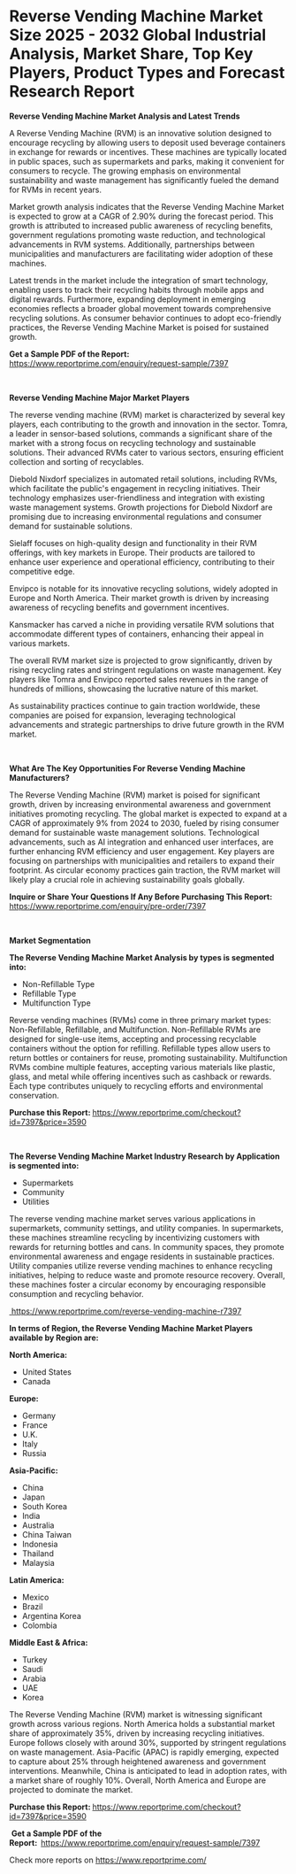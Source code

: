 <p><h1>Reverse Vending Machine Market Size 2025 - 2032 Global Industrial Analysis, Market Share, Top Key Players, Product Types and Forecast Research Report</h1></p><p><strong>Reverse Vending Machine Market Analysis and Latest Trends</strong></p>
<p><p>A Reverse Vending Machine (RVM) is an innovative solution designed to encourage recycling by allowing users to deposit used beverage containers in exchange for rewards or incentives. These machines are typically located in public spaces, such as supermarkets and parks, making it convenient for consumers to recycle. The growing emphasis on environmental sustainability and waste management has significantly fueled the demand for RVMs in recent years.</p><p>Market growth analysis indicates that the Reverse Vending Machine Market is expected to grow at a CAGR of 2.90% during the forecast period. This growth is attributed to increased public awareness of recycling benefits, government regulations promoting waste reduction, and technological advancements in RVM systems. Additionally, partnerships between municipalities and manufacturers are facilitating wider adoption of these machines.</p><p>Latest trends in the market include the integration of smart technology, enabling users to track their recycling habits through mobile apps and digital rewards. Furthermore, expanding deployment in emerging economies reflects a broader global movement towards comprehensive recycling solutions. As consumer behavior continues to adopt eco-friendly practices, the Reverse Vending Machine Market is poised for sustained growth.</p></p>
<p><strong>Get a Sample PDF of the Report:&nbsp;</strong> <a href="https://www.reportprime.com/enquiry/request-sample/7397?utm_campaign=2476&utm_medium=2&utm_source=Github&utm_content=ia&utm_term=19032025&utm_id=reverse-vending-machine">https://www.reportprime.com/enquiry/request-sample/7397</a></p>
<p>&nbsp;</p>
<p><strong>Reverse Vending Machine Major Market Players</strong></p>
<p><p>The reverse vending machine (RVM) market is characterized by several key players, each contributing to the growth and innovation in the sector. Tomra, a leader in sensor-based solutions, commands a significant share of the market with a strong focus on recycling technology and sustainable solutions. Their advanced RVMs cater to various sectors, ensuring efficient collection and sorting of recyclables.</p><p>Diebold Nixdorf specializes in automated retail solutions, including RVMs, which facilitate the public's engagement in recycling initiatives. Their technology emphasizes user-friendliness and integration with existing waste management systems. Growth projections for Diebold Nixdorf are promising due to increasing environmental regulations and consumer demand for sustainable solutions.</p><p>Sielaff focuses on high-quality design and functionality in their RVM offerings, with key markets in Europe. Their products are tailored to enhance user experience and operational efficiency, contributing to their competitive edge. </p><p>Envipco is notable for its innovative recycling solutions, widely adopted in Europe and North America. Their market growth is driven by increasing awareness of recycling benefits and government incentives.</p><p>Kansmacker has carved a niche in providing versatile RVM solutions that accommodate different types of containers, enhancing their appeal in various markets.</p><p>The overall RVM market size is projected to grow significantly, driven by rising recycling rates and stringent regulations on waste management. Key players like Tomra and Envipco reported sales revenues in the range of hundreds of millions, showcasing the lucrative nature of this market.</p><p>As sustainability practices continue to gain traction worldwide, these companies are poised for expansion, leveraging technological advancements and strategic partnerships to drive future growth in the RVM market.</p></p>
<p>&nbsp;</p>
<p><strong>What Are The Key Opportunities For Reverse Vending Machine Manufacturers?</strong></p>
<p><p>The Reverse Vending Machine (RVM) market is poised for significant growth, driven by increasing environmental awareness and government initiatives promoting recycling. The global market is expected to expand at a CAGR of approximately 9% from 2024 to 2030, fueled by rising consumer demand for sustainable waste management solutions. Technological advancements, such as AI integration and enhanced user interfaces, are further enhancing RVM efficiency and user engagement. Key players are focusing on partnerships with municipalities and retailers to expand their footprint. As circular economy practices gain traction, the RVM market will likely play a crucial role in achieving sustainability goals globally.</p></p>
<p><strong>Inquire or Share Your Questions If Any Before Purchasing This Report:</strong> <a href="https://www.reportprime.com/enquiry/pre-order/7397?utm_campaign=2476&utm_medium=2&utm_source=Github&utm_content=ia&utm_term=19032025&utm_id=reverse-vending-machine">https://www.reportprime.com/enquiry/pre-order/7397</a></p>
<p>&nbsp;</p>
<p><strong>Market Segmentation</strong></p>
<p><strong>The Reverse Vending Machine Market Analysis by types is segmented into:</strong></p>
<p><ul><li>Non-Refillable Type</li><li>Refillable Type</li><li>Multifunction Type</li></ul></p>
<p><p>Reverse vending machines (RVMs) come in three primary market types: Non-Refillable, Refillable, and Multifunction. Non-Refillable RVMs are designed for single-use items, accepting and processing recyclable containers without the option for refilling. Refillable types allow users to return bottles or containers for reuse, promoting sustainability. Multifunction RVMs combine multiple features, accepting various materials like plastic, glass, and metal while offering incentives such as cashback or rewards. Each type contributes uniquely to recycling efforts and environmental conservation.</p></p>
<p><strong>Purchase this Report:&nbsp;</strong><a href="https://www.reportprime.com/checkout?id=7397&price=3590&utm_campaign=2476&utm_medium=2&utm_source=Github&utm_content=ia&utm_term=19032025&utm_id=reverse-vending-machine">https://www.reportprime.com/checkout?id=7397&price=3590</a></p>
<p>&nbsp;</p>
<p><strong>The Reverse Vending Machine Market Industry Research by Application is segmented into:</strong></p>
<p><ul><li>Supermarkets</li><li>Community</li><li>Utilities</li></ul></p>
<p><p>The reverse vending machine market serves various applications in supermarkets, community settings, and utility companies. In supermarkets, these machines streamline recycling by incentivizing customers with rewards for returning bottles and cans. In community spaces, they promote environmental awareness and engage residents in sustainable practices. Utility companies utilize reverse vending machines to enhance recycling initiatives, helping to reduce waste and promote resource recovery. Overall, these machines foster a circular economy by encouraging responsible consumption and recycling behavior.</p></p>
<p><a href="https://www.reportprime.com/reverse-vending-machine-r7397?utm_campaign=2476&utm_medium=2&utm_source=Github&utm_content=ia&utm_term=19032025&utm_id=reverse-vending-machine">&nbsp;https://www.reportprime.com/reverse-vending-machine-r7397</a></p>
<p><strong>In terms of Region, the Reverse Vending Machine Market Players available by Region are:</strong></p>
<p>
    <p> <strong> North America: </strong>
        <ul>
            <li>United States</li>
            <li>Canada</li>
        </ul>
        </p> 
    <p> <strong> Europe: </strong>
        <ul>
            <li>Germany</li>
            <li>France</li>
            <li>U.K.</li>
            <li>Italy</li>
            <li>Russia</li>
        </ul>
        </p> 
    <p> <strong> Asia-Pacific: </strong>
        <ul>
            <li>China</li>
            <li>Japan</li>
            <li>South Korea</li>
            <li>India</li>
            <li>Australia</li>
            <li>China Taiwan</li>
            <li>Indonesia</li>
            <li>Thailand</li>
            <li>Malaysia</li>
        </ul>
        </p> 
    <p> <strong> Latin America: </strong>
        <ul>
            <li>Mexico</li>
            <li>Brazil</li>
            <li>Argentina Korea</li>
            <li>Colombia</li>
        </ul>
        </p> 
    <p> <strong> Middle East & Africa: </strong>
        <ul>
            <li>Turkey</li>
            <li>Saudi</li>
            <li>Arabia</li>
            <li>UAE</li>
            <li>Korea</li>
        </ul>
    </p>
    </p>
<p><p>The Reverse Vending Machine (RVM) market is witnessing significant growth across various regions. North America holds a substantial market share of approximately 35%, driven by increasing recycling initiatives. Europe follows closely with around 30%, supported by stringent regulations on waste management. Asia-Pacific (APAC) is rapidly emerging, expected to capture about 25% through heightened awareness and government interventions. Meanwhile, China is anticipated to lead in adoption rates, with a market share of roughly 10%. Overall, North America and Europe are projected to dominate the market.</p></p>
<p><strong>Purchase this Report: </strong><a href="https://www.reportprime.com/checkout?id=7397&price=3590&utm_campaign=2476&utm_medium=2&utm_source=Github&utm_content=ia&utm_term=19032025&utm_id=reverse-vending-machine">https://www.reportprime.com/checkout?id=7397&price=3590</a></p>
<p>&nbsp;<strong>Get a Sample PDF of the Report:&nbsp;&nbsp;</strong><a href="https://www.reportprime.com/enquiry/request-sample/7397?utm_campaign=2476&utm_medium=2&utm_source=Github&utm_content=ia&utm_term=19032025&utm_id=reverse-vending-machine">https://www.reportprime.com/enquiry/request-sample/7397</a></p>
<p><strong></strong></p>
<p>Check more reports on <a href="https://www.reportprime.com/?utm_campaign=2476&utm_medium=2&utm_source=Github&utm_content=ia&utm_term=19032025&utm_id=reverse-vending-machine">https://www.reportprime.com/</a></p>